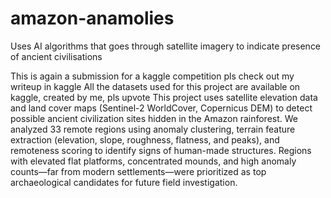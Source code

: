 # amazon-anamolies
Uses AI algorithms that goes through satellite imagery to indicate presence of ancient civilisations

This is again a submission for a kaggle competition pls check out my writeup in kaggle
All the datasets used for this project are available on kaggle, created by me, pls upvote
This project uses satellite elevation data and land cover maps (Sentinel-2 WorldCover, Copernicus DEM) to detect possible ancient civilization sites hidden in the Amazon rainforest. We analyzed 33 remote regions using anomaly clustering, terrain feature extraction (elevation, slope, roughness, flatness, and peaks), and remoteness scoring to identify signs of human-made structures. Regions with elevated flat platforms, concentrated mounds, and high anomaly counts—far from modern settlements—were prioritized as top archaeological candidates for future field investigation.
